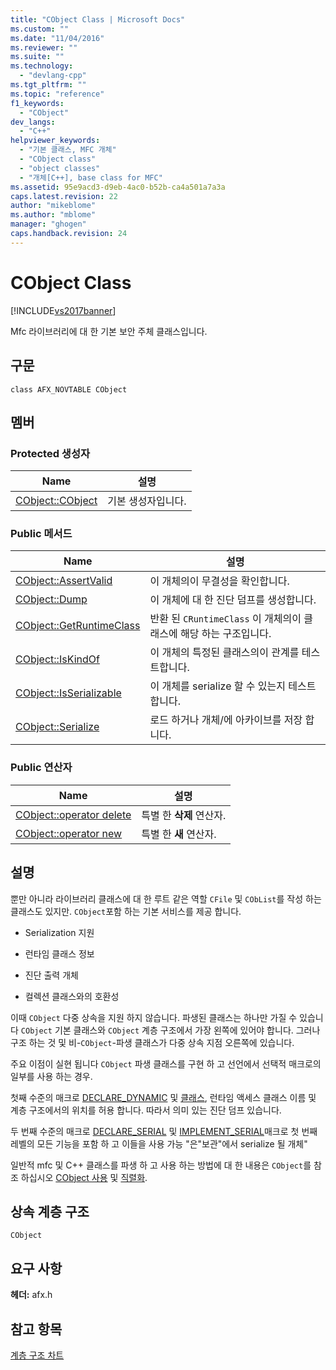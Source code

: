 ```yaml
---
title: "CObject Class | Microsoft Docs"
ms.custom: ""
ms.date: "11/04/2016"
ms.reviewer: ""
ms.suite: ""
ms.technology: 
  - "devlang-cpp"
ms.tgt_pltfrm: ""
ms.topic: "reference"
f1_keywords: 
  - "CObject"
dev_langs: 
  - "C++"
helpviewer_keywords: 
  - "기본 클래스, MFC 개체"
  - "CObject class"
  - "object classes"
  - "개체[C++], base class for MFC"
ms.assetid: 95e9acd3-d9eb-4ac0-b52b-ca4a501a7a3a
caps.latest.revision: 22
author: "mikeblome"
ms.author: "mblome"
manager: "ghogen"
caps.handback.revision: 24
---
```

# CObject Class
[!INCLUDE[vs2017banner](../../assembler/inline/includes/vs2017banner.md)]

Mfc 라이브러리에 대 한 기본 보안 주체 클래스입니다.  
  
## 구문  
  
```  
class AFX_NOVTABLE CObject  
```  
  
## 멤버  
  
### Protected 생성자  
  
|Name|설명|  
|----------|--------|  
|[CObject::CObject](../Topic/CObject::CObject.md)|기본 생성자입니다.|  
  
### Public 메서드  
  
|Name|설명|  
|----------|--------|  
|[CObject::AssertValid](../Topic/CObject::AssertValid.md)|이 개체의이 무결성을 확인합니다.|  
|[CObject::Dump](../Topic/CObject::Dump.md)|이 개체에 대 한 진단 덤프를 생성합니다.|  
|[CObject::GetRuntimeClass](../Topic/CObject::GetRuntimeClass.md)|반환 된 `CRuntimeClass` 이 개체의이 클래스에 해당 하는 구조입니다.|  
|[CObject::IsKindOf](../Topic/CObject::IsKindOf.md)|이 개체의 특정된 클래스의이 관계를 테스트합니다.|  
|[CObject::IsSerializable](../Topic/CObject::IsSerializable.md)|이 개체를 serialize 할 수 있는지 테스트 합니다.|  
|[CObject::Serialize](../Topic/CObject::Serialize.md)|로드 하거나 개체\/에 아카이브를 저장 합니다.|  
  
### Public 연산자  
  
|Name|설명|  
|----------|--------|  
|[CObject::operator delete](../Topic/CObject::operator%20delete.md)|특별 한  **삭제** 연산자.|  
|[CObject::operator new](../Topic/CObject::operator%20new.md)|특별 한  **새** 연산자.|  
  
## 설명  
 뿐만 아니라 라이브러리 클래스에 대 한 루트 같은 역할 `CFile` 및 `CObList`를 작성 하는 클래스도 있지만.  `CObject`포함 하는 기본 서비스를 제공 합니다.  
  
-   Serialization 지원  
  
-   런타임 클래스 정보  
  
-   진단 출력 개체  
  
-   컬렉션 클래스와의 호환성  
  
 이때 `CObject` 다중 상속을 지원 하지 않습니다.  파생된 클래스는 하나만 가질 수 있습니다 `CObject` 기본 클래스와 `CObject` 계층 구조에서 가장 왼쪽에 있어야 합니다.  그러나 구조 하는 것 및 비\-`CObject`\-파생 클래스가 다중 상속 지점 오른쪽에 있습니다.  
  
 주요 이점이 실현 됩니다 `CObject` 파생 클래스를 구현 하 고 선언에서 선택적 매크로의 일부를 사용 하는 경우.  
  
 첫째 수준의 매크로  [DECLARE\_DYNAMIC](../Topic/DECLARE_DYNAMIC.md) 및  [클래스](../Topic/IMPLEMENT_DYNAMIC.md), 런타임 액세스 클래스 이름 및 계층 구조에서의 위치를 허용 합니다.  따라서 의미 있는 진단 덤프 있습니다.  
  
 두 번째 수준의 매크로  [DECLARE\_SERIAL](../Topic/DECLARE_SERIAL.md) 및  [IMPLEMENT\_SERIAL](../Topic/IMPLEMENT_SERIAL.md)매크로 첫 번째 레벨의 모든 기능을 포함 하 고 이들을 사용 가능 "은"보관"에서 serialize 될 개체"  
  
 일반적 mfc 및 C\+\+ 클래스를 파생 하 고 사용 하는 방법에 대 한 내용은 `CObject`를 참조 하십시오  [CObject 사용](../../mfc/using-cobject.md) 및  [직렬화](../../mfc/serialization-in-mfc.md).  
  
## 상속 계층 구조  
 `CObject`  
  
## 요구 사항  
 **헤더:**  afx.h  
  
## 참고 항목  
 [계층 구조 차트](../../mfc/hierarchy-chart.md)